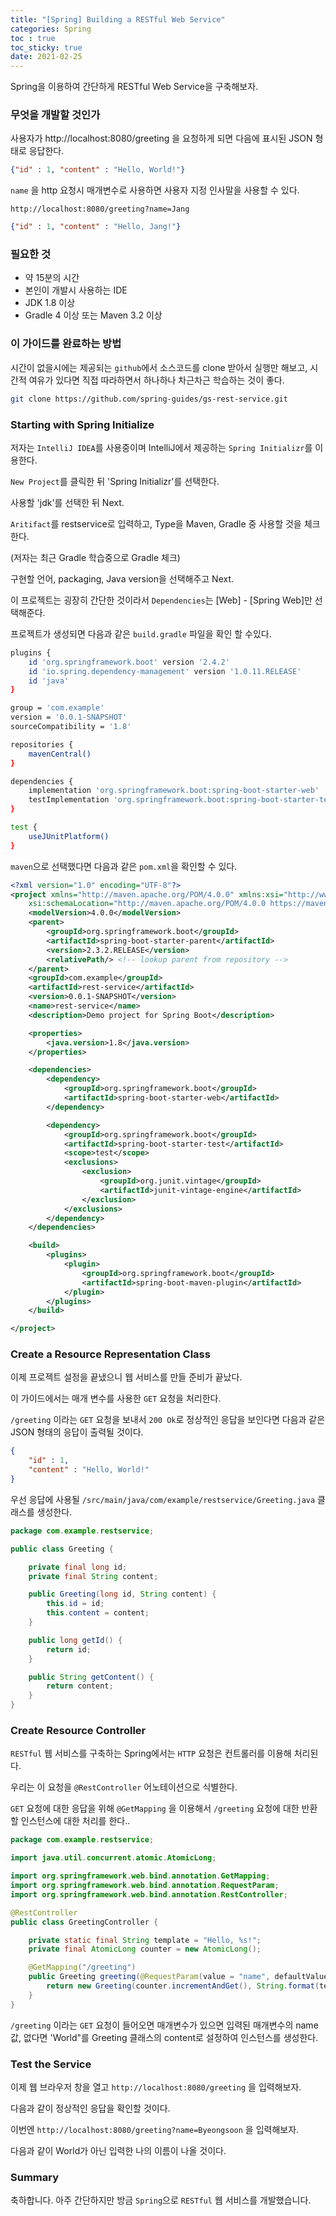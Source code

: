 ```yaml
---
title: "[Spring] Building a RESTful Web Service"
categories: Spring
toc : true
toc_sticky: true
date: 2021-02-25
---
```


Spring을 이용하여 간단하게 RESTful Web Service을 구축해보자.

### 무엇을 개발할 것인가

사용자가 http://localhost:8080/greeting 을 요청하게 되면 다음에 표시된 JSON 형태로 응답한다.

```json
{"id" : 1, "content" : "Hello, World!"}
```

`name` 을 http 요청시 매개변수로 사용하면 사용자 지정 인사말을 사용할 수 있다.

`http://localhost:8080/greeting?name=Jang`

```json
{"id" : 1, "content" : "Hello, Jang!"}
```

### 필요한 것

- 약 15분의 시간
- 본인이 개발시 사용하는 IDE
- JDK 1.8 이상
- Gradle 4 이상 또는 Maven 3.2 이상

### 이 가이드를 완료하는 방법

시간이 없을시에는 제공되는 `github`에서 소스코드를 clone 받아서 실행만 해보고, 시간적 여유가 있다면 직접 따라하면서 하나하나 차근차근 학습하는 것이 좋다.

```bash
git clone https://github.com/spring-guides/gs-rest-service.git
```

### Starting with Spring Initialize

저자는 `IntelliJ IDEA`를 사용중이며 IntelliJ에서 제공하는 `Spring Initializr`를 이용한다.

`New Project`를 클릭한 뒤 'Spring Initializr'를 선택한다.

사용할 'jdk'를 선택한 뒤 Next.

`Aritifact`를 restservice로 입력하고, Type을 Maven, Gradle 중 사용할 것을 체크한다.

(저자는 최근 Gradle 학습중으로 Gradle 체크)

구현할 언어, packaging, Java version을 선택해주고 Next.

이 프로젝트는 굉장히 간단한 것이라서 `Dependencies`는 [Web] - [Spring Web]만 선택해준다.

프로젝트가 생성되면 다음과 같은 `build.gradle` 파일을 확인 할 수있다.

```bash
plugins {
    id 'org.springframework.boot' version '2.4.2'
    id 'io.spring.dependency-management' version '1.0.11.RELEASE'
    id 'java'
}

group = 'com.example'
version = '0.0.1-SNAPSHOT'
sourceCompatibility = '1.8'

repositories {
    mavenCentral()
}

dependencies {
    implementation 'org.springframework.boot:spring-boot-starter-web'
    testImplementation 'org.springframework.boot:spring-boot-starter-test'
}

test {
    useJUnitPlatform()
}
```

`maven`으로 선택했다면 다음과 같은 `pom.xml`을 확인할 수 있다.

```xml
<?xml version="1.0" encoding="UTF-8"?>
<project xmlns="http://maven.apache.org/POM/4.0.0" xmlns:xsi="http://www.w3.org/2001/XMLSchema-instance"
	xsi:schemaLocation="http://maven.apache.org/POM/4.0.0 https://maven.apache.org/xsd/maven-4.0.0.xsd">
	<modelVersion>4.0.0</modelVersion>
	<parent>
		<groupId>org.springframework.boot</groupId>
		<artifactId>spring-boot-starter-parent</artifactId>
		<version>2.3.2.RELEASE</version>
		<relativePath/> <!-- lookup parent from repository -->
	</parent>
	<groupId>com.example</groupId>
	<artifactId>rest-service</artifactId>
	<version>0.0.1-SNAPSHOT</version>
	<name>rest-service</name>
	<description>Demo project for Spring Boot</description>

	<properties>
		<java.version>1.8</java.version>
	</properties>

	<dependencies>
		<dependency>
			<groupId>org.springframework.boot</groupId>
			<artifactId>spring-boot-starter-web</artifactId>
		</dependency>

		<dependency>
			<groupId>org.springframework.boot</groupId>
			<artifactId>spring-boot-starter-test</artifactId>
			<scope>test</scope>
			<exclusions>
				<exclusion>
					<groupId>org.junit.vintage</groupId>
					<artifactId>junit-vintage-engine</artifactId>
				</exclusion>
			</exclusions>
		</dependency>
	</dependencies>

	<build>
		<plugins>
			<plugin>
				<groupId>org.springframework.boot</groupId>
				<artifactId>spring-boot-maven-plugin</artifactId>
			</plugin>
		</plugins>
	</build>

</project>
```

### Create a Resource Representation Class

이제 프로젝트 설정을 끝냈으니 웹 서비스를 만들 준비가 끝났다.

이 가이드에서는 매개 변수를 사용한 `GET` 요청을 처리한다.

`/greeting` 이라는 `GET` 요청을 보내서 `200 Ok`로 정상적인 응답을 보인다면 다음과 같은 JSON 형태의 응답이 출력될 것이다.

```json
{
	"id" : 1,
	"content" : "Hello, World!"
}
```

우선 응답에 사용될 `/src/main/java/com/example/restservice/Greeting.java` 클래스를 생성한다.

```java
package com.example.restservice;

public class Greeting {

	private final long id;
	private final String content;

	public Greeting(long id, String content) {
		this.id = id;
		this.content = content;
	}

	public long getId() {
		return id;
	}

	public String getContent() {
		return content;
	}
}
```

### Create Resource Controller

`RESTful` 웹 서비스를 구축하는 Spring에서는 `HTTP` 요청은 컨트롤러를 이용해 처리된다.

우리는 이 요청을 `@RestController` 어노테이션으로 식별한다.

`GET` 요청에 대한 응답을 위해 `@GetMapping` 을 이용해서 `/greeting` 요청에 대한 반환할 인스턴스에 대한 처리를 한다..

```java
package com.example.restservice;

import java.util.concurrent.atomic.AtomicLong;

import org.springframework.web.bind.annotation.GetMapping;
import org.springframework.web.bind.annotation.RequestParam;
import org.springframework.web.bind.annotation.RestController;

@RestController
public class GreetingController {

	private static final String template = "Hello, %s!";
	private final AtomicLong counter = new AtomicLong();

	@GetMapping("/greeting")
	public Greeting greeting(@RequestParam(value = "name", defaultValue = "World") String name) {
		return new Greeting(counter.incrementAndGet(), String.format(template, name));
	}
}
```

`/greeting` 이라는 `GET` 요청이 들어오면 매개변수가 있으면 입력된 매개변수의 name 값, 없다면 'World"를 Greeting 클래스의 content로 설정하여 인스턴스를 생성한다.

### Test the Service

이제 웹 브라우저 창을 열고 `http://localhost:8080/greeting` 을 입력해보자.

다음과 같이 정상적인 응답을 확인할 것이다.

이번엔 `http://localhost:8080/greeting?name=Byeongsoon` 을 입력해보자.

다음과 같이 World가 아닌 입력한 나의 이름이 나올 것이다.

### Summary

축하합니다. 아주 간단하지만 방금 `Spring`으로 `RESTful` 웹 서비스를 개발했습니다.
